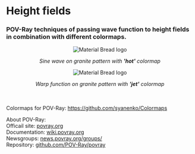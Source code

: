 # Height fields
### POV-Ray techniques of passing wave function to height fields in combination with different colormaps.
 
<p align="center">
  <img src="https://user-images.githubusercontent.com/6688301/219864857-964425a1-5e63-4089-adce-8b42b65599b2.png" alt="Material Bread logo">
<p align="center">
  <em>Sine wave on granite pattern with <b>'hot'</b> colormap</em>
</p>

<p align="center">
  <img src="https://user-images.githubusercontent.com/6688301/219866054-61177453-7980-4a2a-a02c-9b36d14bea99.png" alt="Material Bread logo">
<p align="center">
  <em>Warp function on granite pattern with <b>'jet'</b> colormap</em>
</p>

\
\
Colormaps for POV-Ray: https://github.com/syanenko/Colormaps

About POV-Ray:\
Officail site: [povray.org](http://www.povray.org)\
Documentation: [wiki.povray.org](https://wiki.povray.org/content/Documentation:Contents)\
Newsgroups: [news.povray.org/groups/](https://news.povray.org/groups/)\
Repository: [github.com/POV-Ray/povray](https://github.com/POV-Ray/povray)

